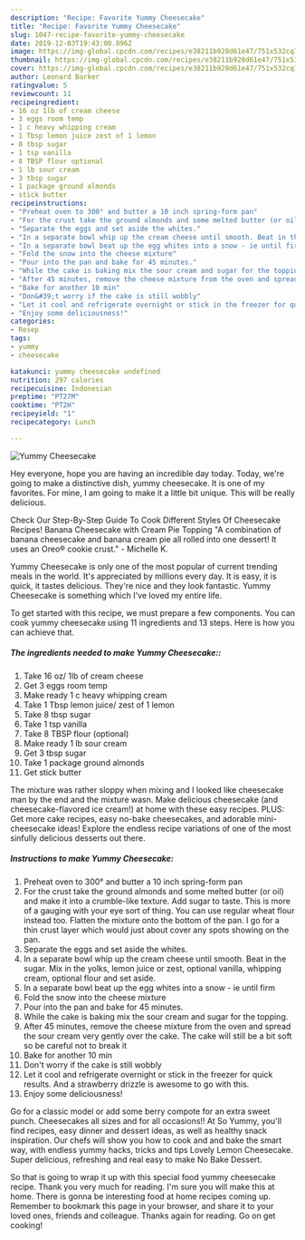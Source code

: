 ```yaml
---
description: "Recipe: Favorite Yummy Cheesecake"
title: "Recipe: Favorite Yummy Cheesecake"
slug: 1047-recipe-favorite-yummy-cheesecake
date: 2019-12-03T19:43:00.896Z
image: https://img-global.cpcdn.com/recipes/e38211b928d61e47/751x532cq70/yummy-cheesecake-recipe-main-photo.jpg
thumbnail: https://img-global.cpcdn.com/recipes/e38211b928d61e47/751x532cq70/yummy-cheesecake-recipe-main-photo.jpg
cover: https://img-global.cpcdn.com/recipes/e38211b928d61e47/751x532cq70/yummy-cheesecake-recipe-main-photo.jpg
author: Leonard Barker
ratingvalue: 5
reviewcount: 11
recipeingredient:
- 16 oz 1lb of cream cheese
- 3 eggs room temp
- 1 c heavy whipping cream
- 1 Tbsp lemon juice zest of 1 lemon
- 8 tbsp sugar
- 1 tsp vanilla
- 8 TBSP flour optional
- 1 lb sour cream
- 3 tbsp sugar
- 1 package ground almonds
- stick butter
recipeinstructions:
- "Preheat oven to 300° and butter a 10 inch spring-form pan"
- "For the crust take the ground almonds and some melted butter (or oil) and make it into a crumble-like texture. Add sugar to taste. This is more of a gauging with your eye sort of thing. You can use regular wheat flour instead too. Flatten the mixture onto the bottom of the pan. I go for a thin crust layer which would just about cover any spots showing on the pan."
- "Separate the eggs and set aside the whites."
- "In a separate bowl whip up the cream cheese until smooth. Beat in the sugar. Mix in the yolks, lemon juice or zest, optional vanilla, whipping cream, optional flour and set aside."
- "In a separate bowl beat up the egg whites into a snow - ie until firm"
- "Fold the snow into the cheese mixture"
- "Pour into the pan and bake for 45 minutes."
- "While the cake is baking mix the sour cream and sugar for the topping."
- "After 45 minutes, remove the cheese mixture from the oven and spread the sour cream very gently over the cake. The cake will still be a bit soft so be careful not to break it"
- "Bake for another 10 min"
- "Don&#39;t worry if the cake is still wobbly"
- "Let it cool and refrigerate overnight or stick in the freezer for quick results. And a strawberry drizzle is awesome to go with this."
- "Enjoy some deliciousness!"
categories:
- Resep
tags:
- yummy
- cheesecake

katakunci: yummy cheesecake undefined
nutrition: 297 calories
recipecuisine: Indonesian
preptime: "PT27M"
cooktime: "PT2H"
recipeyield: "1"
recipecategory: Lunch

---
```



![Yummy Cheesecake](https://img-global.cpcdn.com/recipes/e38211b928d61e47/751x532cq70/yummy-cheesecake-recipe-main-photo.jpg)

Hey everyone, hope you are having an incredible day today. Today, we're going to make a distinctive dish, yummy cheesecake. It is one of my favorites. For mine, I am going to make it a little bit unique. This will be really delicious.

Check Our Step-By-Step Guide To Cook Different Styles Of Cheesecake Recipes! Banana Cheesecake with Cream Pie Topping &#34;A combination of banana cheesecake and banana cream pie all rolled into one dessert! It uses an Oreo® cookie crust.&#34; - Michelle K.

Yummy Cheesecake is only one of the most popular of current trending meals in the world. It's appreciated by millions every day. It is easy, it is quick, it tastes delicious. They're nice and they look fantastic. Yummy Cheesecake is something which I've loved my entire life.


To get started with this recipe, we must prepare a few components. You can cook yummy cheesecake using 11 ingredients and 13 steps. Here is how you can achieve that.

##### The ingredients needed to make Yummy Cheesecake::

1. Take 16 oz/ 1lb of cream cheese
1. Get 3 eggs room temp
1. Make ready 1 c heavy whipping cream
1. Take 1 Tbsp lemon juice/ zest of 1 lemon
1. Take 8 tbsp sugar
1. Take 1 tsp vanilla
1. Take 8 TBSP flour (optional)
1. Make ready 1 lb sour cream
1. Get 3 tbsp sugar
1. Take 1 package ground almonds
1. Get stick butter


The mixture was rather sloppy when mixing and I looked like cheesecake man by the end and the mixture wasn. Make delicious cheesecake (and cheesecake-flavored ice cream!) at home with these easy recipes. PLUS: Get more cake recipes, easy no-bake cheesecakes, and adorable mini-cheesecake ideas! Explore the endless recipe variations of one of the most sinfully delicious desserts out there. 

##### Instructions to make Yummy Cheesecake:

1. Preheat oven to 300° and butter a 10 inch spring-form pan
1. For the crust take the ground almonds and some melted butter (or oil) and make it into a crumble-like texture. Add sugar to taste. This is more of a gauging with your eye sort of thing. You can use regular wheat flour instead too. Flatten the mixture onto the bottom of the pan. I go for a thin crust layer which would just about cover any spots showing on the pan.
1. Separate the eggs and set aside the whites.
1. In a separate bowl whip up the cream cheese until smooth. Beat in the sugar. Mix in the yolks, lemon juice or zest, optional vanilla, whipping cream, optional flour and set aside.
1. In a separate bowl beat up the egg whites into a snow - ie until firm
1. Fold the snow into the cheese mixture
1. Pour into the pan and bake for 45 minutes.
1. While the cake is baking mix the sour cream and sugar for the topping.
1. After 45 minutes, remove the cheese mixture from the oven and spread the sour cream very gently over the cake. The cake will still be a bit soft so be careful not to break it
1. Bake for another 10 min
1. Don&#39;t worry if the cake is still wobbly
1. Let it cool and refrigerate overnight or stick in the freezer for quick results. And a strawberry drizzle is awesome to go with this.
1. Enjoy some deliciousness!


Go for a classic model or add some berry compote for an extra sweet punch. Cheesecakes all sizes and for all occasions!! At So Yummy, you&#39;ll find recipes, easy dinner and dessert ideas, as well as healthy snack inspiration. Our chefs will show you how to cook and and bake the smart way, with endless yummy hacks, tricks and tips Lovely Lemon Cheesecake. Super delicious, refreshing and real easy to make No Bake Dessert. 

So that is going to wrap it up with this special food yummy cheesecake recipe. Thank you very much for reading. I'm sure you will make this at home. There is gonna be interesting food at home recipes coming up. Remember to bookmark this page in your browser, and share it to your loved ones, friends and colleague. Thanks again for reading. Go on get cooking!
